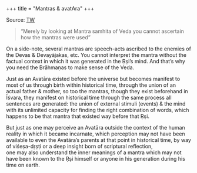 +++
title = "Mantras & avatAra"
+++

Source: [TW](https://x.com/GhorAngirasa/status/1847482877568811072)

> “Merely by  looking at Mantra samhita of Veda  you cannot ascertain how the mantras were used”

On a side-note, several mantras are speech-acts ascribed to the enemies of the Devas & Devayājakas, etc. You cannot interpret the mantra without the factual context in which it was generated in the Ṛṣi’s mind. And that’s why you need the Brāhmaṇas to make sense of the Veda. 

Just as an Avatāra existed before the universe but becomes manifest to most of us through birth within historical time, through the union of an actual father & mother, so too the mantras, though they exist beforehand in Īśvara, they manifest on historical time through the same process all sentences are generated: the union of external stimuli (events) & the mind with its unlimited capacity for finding the right combination of words, which happens to be that mantra that existed way before that Ṛṣi.

But just as one may perceive an Avatāra outside the context of the human reality in which it became incarnate, which perception may not have been available to even the Avatāra’s parents at that point in historical time, by way of viśeṣa-dṛṣṭi or a deep insight born of scriptural reflection,  
one may also understand the inner meanings of a mantra which may not have been known to the Ṛṣi himself or anyone in his generation during his time on earth.
